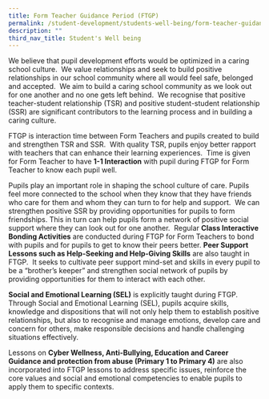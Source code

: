 ```yaml
---
title: Form Teacher Guidance Period (FTGP)
permalink: /student-development/students-well-being/form-teacher-guidance-period-ftgp/
description: ""
third_nav_title: Student's Well being
---
```

We believe that pupil development efforts would be optimized in a caring school culture.  We value relationships and seek to build positive relationships in our school community where all would feel safe, belonged and accepted.  We aim to build a caring school community as we look out for one another and no one gets left behind.  We recognise that positive teacher-student relationship (TSR) and positive student-student relationship (SSR) are significant contributors to the learning process and in building a caring culture. 
  

FTGP is interaction time between Form Teachers and pupils created to build and strengthen TSR and SSR.  With quality TSR, pupils enjoy better rapport with teachers that can enhance their learning experiences.  Time is given for Form Teacher to have **1-1 Interaction** with pupil during FTGP for Form Teacher to know each pupil well.

Pupils play an important role in shaping the school culture of care. Pupils feel more connected to the school when they know that they have friends who care for them and whom they can turn to for help and support.  We can strengthen positive SSR by providing opportunities for pupils to form friendships. This in turn can help pupils form a network of positive social support where they can look out for one another.  Regular **Class Interactive Bonding Activities** are conducted during FTGP for Form Teachers to bond with pupils and for pupils to get to know their peers better. **Peer Support Lessons such as Help-Seeking and Help-Giving Skills** are also taught in FTGP.  It seeks to cultivate peer support mind-set and skills in every pupil to be a “brother’s keeper” and strengthen social network of pupils by providing opportunities for them to interact with each other.


**Social and Emotional Learning (SEL)** is explicitly taught during FTGP. Through Social and Emotional Learning (SEL), pupils acquire skills, knowledge and dispositions that will not only help them to establish positive relationships, but also to recognise and manage emotions, develop care and concern for others, make responsible decisions and handle challenging situations effectively.


Lessons on **Cyber Wellness, Anti-Bullying, Education and Career Guidance and protection from abuse (Primary 1 to Primary 4)** are also incorporated into FTGP lessons to address specific issues, reinforce the core values and social and emotional competencies to enable pupils to apply them to specific contexts.